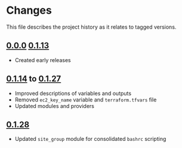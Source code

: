 # Changes
This file describes the project history as it relates to tagged versions.

## [0.0.0](.) [0.1.13](.)
- Created early releases

## [0.1.14](.) to [0.1.27](.)
- Improved descriptions of variables and outputs
- Removed `ec2_key_name` variable and `terraform.tfvars` file
- Updated modules and providers

## [0.1.28](.)
- Updated `site_group` module for consolidated `bashrc` scripting
